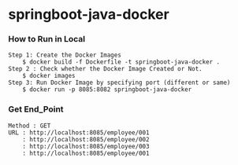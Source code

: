 # springboot-java-docker

### How to Run in Local
````$xslt
Step 1: Create the Docker Images
    $ docker build -f Dockerfile -t springboot-java-docker .
Step 2 : Check whether the Docker Image Created or Not.
    $ docker images
Step 3: Run Docker Image by specifying port (different or same)
    $ docker run -p 8085:8082 springboot-java-docker
````

### Get End_Point
```
Method : GET 
URL : http://localhost:8085/employee/001
    : http://localhost:8085/employee/002
    : http://localhost:8085/employee/003
    : http://localhost:8085/employee/001
```


